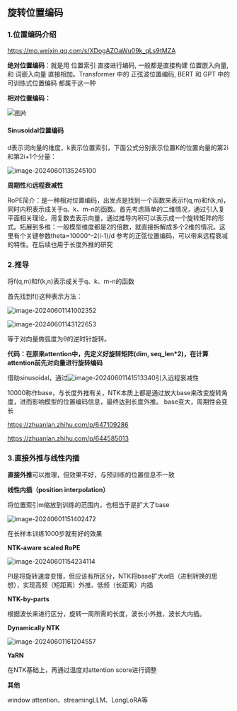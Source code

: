 ## 旋转位置编码

### 1.位置编码介绍

https://mp.weixin.qq.com/s/XDogAZOaWu09k_qLs9tMZA

**绝对位置编码**：就是用 位置索引 直接进行编码, 一般都是直接构建 位置嵌入向量, 和 词嵌入向量 直接相加。Transformer 中的 正弦波位置编码, BERT 和 GPT 中的 可训练式位置编码 都属于这一种

**相对位置编码：**

![图片](https://mmbiz.qpic.cn/sz_mmbiz_png/tA8ibKWwC0Gyp0n6c180y1olpHnSJBkeOjbdtLic5ibTSvxmtUY043SxNbpLVhSTXfRRtxMUnWDtFrmITmx16POAw/640?wx_fmt=png&from=appmsg&tp=webp&wxfrom=5&wx_lazy=1&wx_co=1)



#### Sinusoidal位置编码

d表示词向量的维度，k表示位置索引，下面公式分别表示位置K的位置向量的第2i和第2i+1个分量：

![image-20240601135245100](C:\Users\viruser.v-desktop\AppData\Roaming\Typora\typora-user-images\image-20240601135245100.png)

**周期性**和**远程衰减性**

RoPE简介：是一种相对位置编码，出发点是找到一个函数来表示f(q,m)和f(k,n)，同时内积表示成关于q、k、m-n的函数。首先考虑简单的二维情况，通过引入复平面相关理论，用复数去表示向量，通过推导内积可以表示成一个旋转矩阵的形式。拓展到多维：一般模型维度都是2的倍数，就直接拆解成多个2维的情况。这里有个关键参数theta=10000^-2(i-1)/d  参考的正弦位置编码，可以带来远程衰减的特性。在后续也用于长度外推的研究

### 2.推导

将f(q,m)和f(k,n)表示成关于q、k、m-n的函数

首先找到f()这种表示方法：

![image-20240601141002352](C:\Users\viruser.v-desktop\AppData\Roaming\Typora\typora-user-images\image-20240601141002352.png)

![image-20240601143122653](C:\Users\viruser.v-desktop\AppData\Roaming\Typora\typora-user-images\image-20240601143122653.png)

等于对向量做弧度为θ的逆时针旋转。

**代码：在原来attention中，先定义好旋转矩阵(dim, seq_len*2)，在计算attention前先对向量进行旋转编码**



借助sinusoidal，通过![image-20240601141513340](C:\Users\viruser.v-desktop\AppData\Roaming\Typora\typora-user-images\image-20240601141513340.png)引入远程衰减性

10000称作base，与长度外推有关，NTK本质上都是通过放大base来改变旋转角度，进而影响模型的位置编码信息，最终达到长度外推。
base变大，周期性会变长

https://zhuanlan.zhihu.com/p/647109286

https://zhuanlan.zhihu.com/p/644585013

### 3.直接外推与线性内插

**直接外推**可以推理，但效果不好，与预训练的位置信息不一致

**线性内插（position interpolation）**

将位置索引m缩放到训练的范围内，也相当于是扩大了base

![image-20240601151402472](C:\Users\viruser.v-desktop\AppData\Roaming\Typora\typora-user-images\image-20240601151402472.png)

在长样本训练1000步就有好的效果



**NTK-aware scaled RoPE**

![image-20240601154234114](C:\Users\viruser.v-desktop\AppData\Roaming\Typora\typora-user-images\image-20240601154234114.png)

PI是将旋转速度变慢，但应该有所区分，NTK将base扩大α倍（进制转换的思想），实现高频（短距离）外推、低频（长距离）内插



**NTK-by-parts**

根据波长来进行区分，旋转一周所需的长度，波长小外推，波长大内插。

**Dynamically NTK**

![image-20240601161204557](C:\Users\viruser.v-desktop\AppData\Roaming\Typora\typora-user-images\image-20240601161204557.png)

**YaRN**

在NTK基础上，再通过温度对attention score进行调整



**其他**

window attention、streamingLLM、LongLoRA等